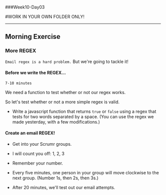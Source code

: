 ###Week10-Day03

#WORK IN YOUR OWN FOLDER ONLY!

---

## Morning Exercise


### More REGEX

`Email regex is a hard problem.` But we're going to tackle it!


#### Before we write the REGEX...

`7-10 minutes`

We need a function to test whether or not our regex works.

So let's test whether or not a more simple regex is valid.

- Write a javascript function that returns `true` or `false` using a regex that tests for two words separated by a space.  (You can use the regex we made yesterday, with a few modifications.)


#### Create an email REGEX!

- Get into your Scrumr groups.

- I will count you off:  1, 2, 3

- Remember your number.

- Every five minutes, one person in your group will move clockwise to the next group. (Number 1s, then 2s, then 3s.)

- After 20 minutes, we'll test out our email attempts.


